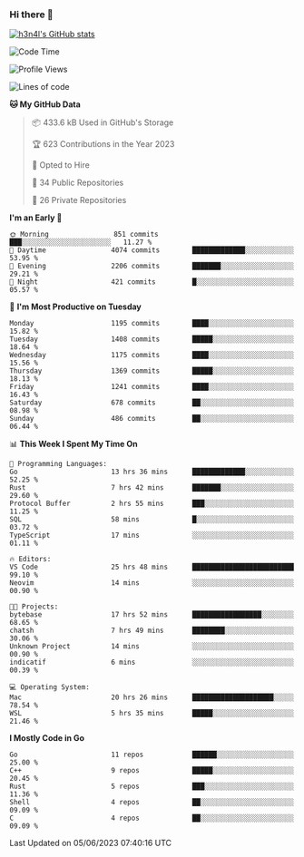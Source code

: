 ### Hi there 👋

[![h3n4l's GitHub stats](https://github-readme-stats.vercel.app/api?username=h3n4l&count_private=true&show_icons=true&theme=radical)](https://github.com/h3n4l/github-readme-stats)

<!--START_SECTION:waka-->
![Code Time](http://img.shields.io/badge/Code%20Time-1%2C273%20hrs%2044%20mins-blue)

![Profile Views](http://img.shields.io/badge/Profile%20Views-2-blue)

![Lines of code](https://img.shields.io/badge/From%20Hello%20World%20I%27ve%20Written-3.3%20million%20lines%20of%20code-blue)

**🐱 My GitHub Data** 

> 📦 433.6 kB Used in GitHub's Storage 
 > 
> 🏆 623 Contributions in the Year 2023
 > 
> 💼 Opted to Hire
 > 
> 📜 34 Public Repositories 
 > 
> 🔑 26 Private Repositories 
 > 
**I'm an Early 🐤** 

```text
🌞 Morning                851 commits         ███░░░░░░░░░░░░░░░░░░░░░░   11.27 % 
🌆 Daytime                4074 commits        █████████████░░░░░░░░░░░░   53.95 % 
🌃 Evening                2206 commits        ███████░░░░░░░░░░░░░░░░░░   29.21 % 
🌙 Night                  421 commits         █░░░░░░░░░░░░░░░░░░░░░░░░   05.57 % 
```
📅 **I'm Most Productive on Tuesday** 

```text
Monday                   1195 commits        ████░░░░░░░░░░░░░░░░░░░░░   15.82 % 
Tuesday                  1408 commits        █████░░░░░░░░░░░░░░░░░░░░   18.64 % 
Wednesday                1175 commits        ████░░░░░░░░░░░░░░░░░░░░░   15.56 % 
Thursday                 1369 commits        █████░░░░░░░░░░░░░░░░░░░░   18.13 % 
Friday                   1241 commits        ████░░░░░░░░░░░░░░░░░░░░░   16.43 % 
Saturday                 678 commits         ██░░░░░░░░░░░░░░░░░░░░░░░   08.98 % 
Sunday                   486 commits         ██░░░░░░░░░░░░░░░░░░░░░░░   06.44 % 
```


📊 **This Week I Spent My Time On** 

```text
💬 Programming Languages: 
Go                       13 hrs 36 mins      █████████████░░░░░░░░░░░░   52.25 % 
Rust                     7 hrs 42 mins       ███████░░░░░░░░░░░░░░░░░░   29.60 % 
Protocol Buffer          2 hrs 55 mins       ███░░░░░░░░░░░░░░░░░░░░░░   11.25 % 
SQL                      58 mins             █░░░░░░░░░░░░░░░░░░░░░░░░   03.72 % 
TypeScript               17 mins             ░░░░░░░░░░░░░░░░░░░░░░░░░   01.11 % 

🔥 Editors: 
VS Code                  25 hrs 48 mins      █████████████████████████   99.10 % 
Neovim                   14 mins             ░░░░░░░░░░░░░░░░░░░░░░░░░   00.90 % 

🐱‍💻 Projects: 
bytebase                 17 hrs 52 mins      █████████████████░░░░░░░░   68.65 % 
chatsh                   7 hrs 49 mins       ████████░░░░░░░░░░░░░░░░░   30.06 % 
Unknown Project          14 mins             ░░░░░░░░░░░░░░░░░░░░░░░░░   00.90 % 
indicatif                6 mins              ░░░░░░░░░░░░░░░░░░░░░░░░░   00.39 % 

💻 Operating System: 
Mac                      20 hrs 26 mins      ████████████████████░░░░░   78.54 % 
WSL                      5 hrs 35 mins       █████░░░░░░░░░░░░░░░░░░░░   21.46 % 
```

**I Mostly Code in Go** 

```text
Go                       11 repos            ██████░░░░░░░░░░░░░░░░░░░   25.00 % 
C++                      9 repos             █████░░░░░░░░░░░░░░░░░░░░   20.45 % 
Rust                     5 repos             ███░░░░░░░░░░░░░░░░░░░░░░   11.36 % 
Shell                    4 repos             ██░░░░░░░░░░░░░░░░░░░░░░░   09.09 % 
C                        4 repos             ██░░░░░░░░░░░░░░░░░░░░░░░   09.09 % 
```




 Last Updated on 05/06/2023 07:40:16 UTC
<!--END_SECTION:waka-->

